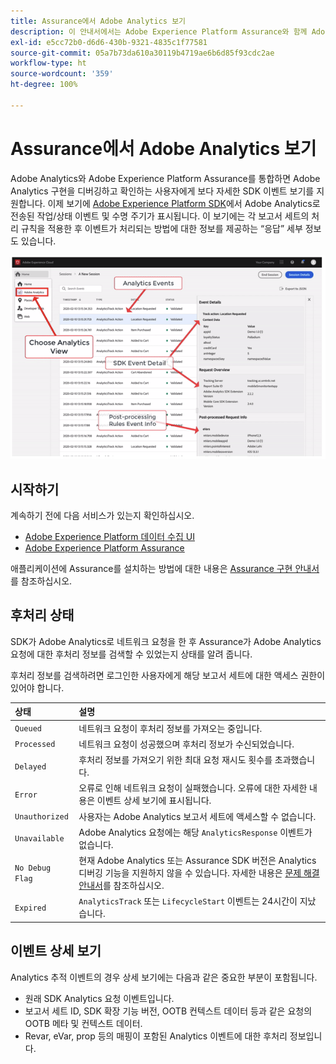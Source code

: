 ```yaml
---
title: Assurance에서 Adobe Analytics 보기
description: 이 안내서에서는 Adobe Experience Platform Assurance와 함께 Adobe Analytics를 사용하는 방법을 설명합니다.
exl-id: e5cc72b0-d6d6-430b-9321-4835c1f77581
source-git-commit: 05a7b73da610a30119b4719ae6b6d85f93cdc2ae
workflow-type: ht
source-wordcount: '359'
ht-degree: 100%

---
```


# Assurance에서 Adobe Analytics 보기

Adobe Analytics와 Adobe Experience Platform Assurance를 통합하면 Adobe Analytics 구현을 디버깅하고 확인하는 사용자에게 보다 자세한 SDK 이벤트 보기를 지원합니다. 이제 보기에 [Adobe Experience Platform SDK](https://developer.adobe.com/client-sdks/documentation/adobe-analytics/)에서 Adobe Analytics로 전송된 작업/상태 이벤트 및 수명 주기가 표시됩니다. 이 보기에는 각 보고서 세트의 처리 규칙을 적용한 후 이벤트가 처리되는 방법에 대한 정보를 제공하는 “응답” 세부 정보도 있습니다.

![](./images/adobe-analytics/overview.png)

## 시작하기

계속하기 전에 다음 서비스가 있는지 확인하십시오.

- [Adobe Experience Platform 데이터 수집 UI](https://experience.adobe.com/#/data-collection/)
- [Adobe Experience Platform Assurance](https://experience.adobe.com/assurance)

애플리케이션에 Assurance를 설치하는 방법에 대한 내용은 [Assurance 구현 안내서](../tutorials/implement-assurance.md)를 참조하십시오.

## 후처리 상태

SDK가 Adobe Analytics로 네트워크 요청을 한 후 Assurance가 Adobe Analytics 요청에 대한 후처리 정보를 검색할 수 있었는지 상태를 알려 줍니다.

후처리 정보를 검색하려면 로그인한 사용자에게 해당 보고서 세트에 대한 액세스 권한이 있어야 합니다.

| 상태 | 설명 |
| :----- | :---------- |
| `Queued` | 네트워크 요청이 후처리 정보를 가져오는 중입니다. |
| `Processed` | 네트워크 요청이 성공했으며 후처리 정보가 수신되었습니다. |
| `Delayed` | 후처리 정보를 가져오기 위한 최대 요청 재시도 횟수를 초과했습니다. |
| `Error` | 오류로 인해 네트워크 요청이 실패했습니다. 오류에 대한 자세한 내용은 이벤트 상세 보기에 표시됩니다. |
| `Unauthorized` | 사용자는 Adobe Analytics 보고서 세트에 액세스할 수 없습니다. |
| `Unavailable` | Adobe Analytics 요청에는 해당 `AnalyticsResponse` 이벤트가 없습니다. |
| `No Debug Flag` | 현재 Adobe Analytics 또는 Assurance SDK 버전은 Analytics 디버깅 기능을 지원하지 않을 수 있습니다. 자세한 내용은 [문제 해결 안내서](../troubleshooting.md)를 참조하십시오. |
| `Expired` | `AnalyticsTrack` 또는 `LifecycleStart` 이벤트는 24시간이 지났습니다. |

## 이벤트 상세 보기

Analytics 추적 이벤트의 경우 상세 보기에는 다음과 같은 중요한 부분이 포함됩니다.

- 원래 SDK Analytics 요청 이벤트입니다.
- 보고서 세트 ID, SDK 확장 기능 버전, OOTB 컨텍스트 데이터 등과 같은 요청의 OOTB 메타 및 컨텍스트 데이터.
- Revar, eVar, prop 등의 매핑이 포함된 Analytics 이벤트에 대한 후처리 정보입니다.
